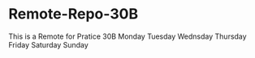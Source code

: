 # Remote-Repo-30B
This is a Remote for Pratice 30B
Monday Tuesday 
Wednsday Thursday
Friday Saturday Sunday
